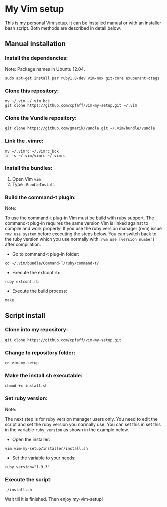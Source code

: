 # My Vim setup

This is my personal Vim setup. It can be installed manual or with an installer
bash script. Both methods are described in detail below.

## Manual installation

### Install the dependencies:

Note: Package names in Ubuntu 12.04.

```
sudo apt-get install par ruby1.8-dev vim-nox git-core exuberant-ctags
```

### Clone this repository:

```
mv ~/.vim ~/.vim_bck
git clone https://github.com/cpfaff/vim-my-setup.git ~/.vim
```

### Clone the Vundle repository:

```
git clone https://github.com/gmarik/vundle.git ~/.vim/bundle/vundle
```

### Link the .vimrc:

```
mv ~/.vimrc ~/.vimrc_bck
ln -s ~/.vim/vimrc ~/.vimrc
```

### Install the bundles:

1. Open Vim `vim`
2. Type `:BundleInstall`

### Build the command-t plugin:

Note:

To use the command-t plug-in Vim must be build with ruby support. The command-t
plug-in requires the same version Vim is linked against to compile and work
properly! If you use the ruby version manager (rvm) issue `rmv use system`
before executing the steps below. You can switch back to the ruby version which
you use normally with: `rvm use [version number]` after compilation.

- Go to command-t plug-in folder:

```
cd ~/.vim/bundle/Command-T/ruby/command-t/
```

- Execute the extconf.rb:

```
ruby extconf.rb
```

- Execute the build process:

```
make
```

## Script install 

### Clone into my repository:

```
git clone https://github.com/cpfaff/vim-my-setup.git
```

### Change to repository folder:

```
cd vim-my-setup
```

### Make the install.sh executable:

```
chmod +x install.sh
```

### Set ruby version:

Note: 

The next step is for ruby version manager users only. You need to edit the
script and set the ruby version you normally use. You can set this in set this
in the variable `ruby_version` as shown in the example below.

- Open the installer:

```
vim vim-my-setup/installer/install.sh
```

- Set the variable to your needs:

```
ruby_version="1.9.3"
```

### Execute the script:

```
./install.sh
```

Wait till it is finished. Then enjoy my-vim-setup!


